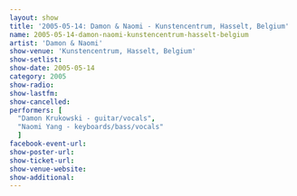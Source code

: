 ```yaml
---
layout: show
title: '2005-05-14: Damon & Naomi - Kunstencentrum, Hasselt, Belgium'
name: 2005-05-14-damon-naomi-kunstencentrum-hasselt-belgium
artist: 'Damon & Naomi'
show-venue: 'Kunstencentrum, Hasselt, Belgium'
show-setlist: 
show-date: 2005-05-14
category: 2005
show-radio: 
show-lastfm: 
show-cancelled: 
performers: [
  "Damon Krukowski - guitar/vocals",
  "Naomi Yang - keyboards/bass/vocals"
  ]
facebook-event-url: 
show-poster-url: 
show-ticket-url: 
show-venue-website: 
show-additional: 
---
```



